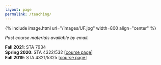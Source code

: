 ```yaml
---
layout: page
permalink: /teaching/
---
```

{% include image.html url="/images/UF.jpg" width=800 align="center" %}


*Past course materials available by email.*  

**Fall 2021**: STA 7934  
**Spring 2020**: STA 4322/532 [[course page](/S20_STA4322)]  
**Fall 2019**: STA 4321/5325 [[course page](/F19_STA4321)]  
